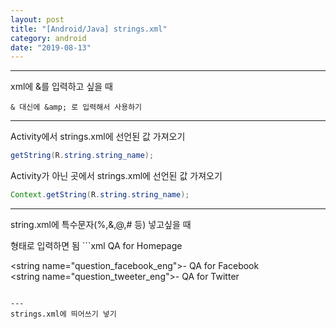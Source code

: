 ```yaml
---
layout: post
title: "[Android/Java] strings.xml"
category: android
date: "2019-08-13"
---
```


---
xml에 &를 입력하고 싶을 때
```
& 대신에 &amp; 로 입력해서 사용하기
```

---
Activity에서 strings.xml에 선언된 값 가져오기
```java
getString(R.string.string_name);
```
Activity가 아닌 곳에서 strings.xml에 선언된 값 가져오기
```java
Context.getString(R.string.string_name);
```

---
string.xml에 특수문자(%,&,@,# 등) 넣고싶을 때
<![CDATA[특수문자]> 형태로 입력하면 됨
```xml
<string name="question_btn_homepage_eng">Q<![CDATA[&]]>A for Homepage</string>
<string name="question_facebook_eng">- Q<![CDATA[&]]>A for Facebook</string>
<string name="question_tweeter_eng">- Q<![CDATA[&]]>A for Twitter</string>
```

---
strings.xml에 띄어쓰기 넣기
```
&#160;
```